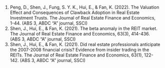 1.	Peng, D., Shen, J., Fung, S. Y. K., Hui, E., & Fan, K. (2022). The Valuation Effect and Consequences of Clawback Adoption in Real Estate Investment Trusts. The Journal of Real Estate Finance and Economics, 1-44. (ABS 3, ABDC “A” journal, SSCI) 
2.	Shen, J., Hui, E., & Fan, K. (2021). The beta anomaly in the REIT market. The Journal of Real Estate Finance and Economics, 63(3), 414-436. (ABS 3, ABDC “A” journal, SSCI) 
3.	Shen, J., Hui, E., & Fan, K. (2021). Did real estate professionals anticipate the 2007-2008 financial crisis? Evidence from insider trading in the REITs. The Journal of Real Estate Finance and Economics, 63(1), 122-142. (ABS 3, ABDC “A” journal, SSCI) 
